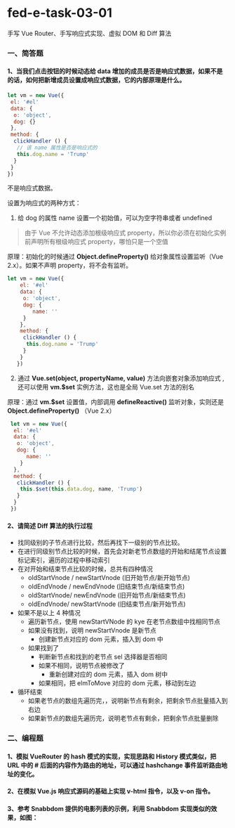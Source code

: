 # fed-e-task-03-01

手写 Vue Router、手写响应式实现、虚拟 DOM 和 Diff 算法

### 一、简答题

#### 1、当我们点击按钮的时候动态给 data 增加的成员是否是响应式数据，如果不是的话，如何把新增成员设置成响应式数据，它的内部原理是什么。

```javascript
let vm = new Vue({
 el: '#el'
 data: {
  o: 'object',
  dog: {}
 },
 method: {
  clickHandler () {
   // 该 name 属性是否是响应式的
   this.dog.name = 'Trump'
  }
 }
})
```

不是响应式数据。

设置为响应式的两种方式：

1. 给 dog 的属性 name 设置一个初始值，可以为空字符串或者 undefined

> 由于 Vue 不允许动态添加根级响应式 property，所以你必须在初始化实例前声明所有根级响应式 property，哪怕只是一个空值

原理：初始化的时候通过 **Object.defineProperty()** 给对象属性设置监听（Vue 2.x）。如果不声明 property，将不会有监听。

```javascript
let vm = new Vue({
    el: '#el'
    data: {
     o: 'object',
     dog: {
        name: ''
     }
    },
    method: {
     clickHandler () {
      this.dog.name = 'Trump'
     }
    }
   })
```

2. 通过 **Vue.set(object, propertyName, value)** 方法向嵌套对象添加响应式 , 还可以使用 **vm.\$set** 实例方法，这也是全局 Vue.set 方法的别名

原理：通过 **vm.\$set** 设置值，内部调用 **defineReactive()** 监听对象，实则还是 **Object.defineProperty()** （Vue 2.x）

```javascript
 let vm = new Vue({
  el: '#el'
  data: {
   o: 'object',
   dog: {
      name: ''
    }
  },
  method: {
   clickHandler () {
    this.$set(this.data.dog, name, 'Trump')
   }
  }
 })
```

#### 2、请简述 Diff 算法的执行过程

- 找同级别的子节点进行比较，然后再找下一级别的节点比较。
- 在进行同级别节点比较的时候，首先会对新老节点数组的开始和结尾节点设置标记索引，遍历的过程中移动索引
- 在对开始和结束节点比较的时候，总共有四种情况
  - oldStartVnode / newStartVnode (旧开始节点/新开始节点)
  - oldEndVnode / newEndVnode (旧结束节点/新结束节点)
  - oldStartVnode/ newEndVnode (旧开始节点/新结束节点)
  - oldEndVnode/ newStartVnode (旧结束节点/新开始节点)
- 如果不是以上 4 种情况
  - 遍历新节点，使用 newStartVNode 的 kye 在老节点数组中找相同节点
  - 如果没有找到，说明 newStartVnode 是新节点
    - 创建新节点对应的 dom 元素，插入到 dom 中
  - 如果找到了
    - 判断新节点和找到的老节点 sel 选择器是否相同
    - 如果不相同，说明节点被修改了
      - 重新创建对应的 dom 元素，插入 dom 树中
    - 如果相同，把 elmToMove 对应的 dom 元素，移动到左边
- 循环结束
  - 如果老节点的数组先遍历完，，说明新节点有剩余，把剩余节点批量插入到右边
  - 如果新节点的数组先遍历完，说明老节点有剩余，把剩余节点批量删除

### 二、编程题

#### 1、模拟 VueRouter 的 hash 模式的实现，实现思路和 History 模式类似，把 URL 中的 # 后面的内容作为路由的地址，可以通过 hashchange 事件监听路由地址的变化。

#### 2、在模拟 Vue.js 响应式源码的基础上实现 v-html 指令，以及 v-on 指令。

#### 3、参考 Snabbdom 提供的电影列表的示例，利用 Snabbdom 实现类似的效果，如图：
